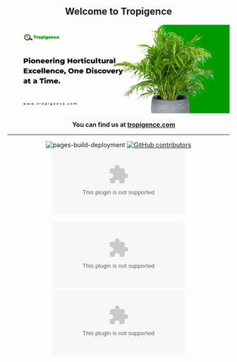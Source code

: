 <div align="center">
    <h2>Welcome to Tropigence</h2>
</div>

<div align="center">
    <img src="/images/advert_1.jpg" alt="advert_1.jpg">
</div>

<div align="center">
    <ul><strong>You can find us at <a href="https://tropigence.com/" target="_blank">tropigence.com</a></strong></ul>
</div>

---

<div align="center">

![pages-build-deployment](https://github.com/tropigence/tropigence.com/actions/workflows/pages/pages-build-deployment/badge.svg)
[![GitHub contributors](https://img.shields.io/github/contributors/tropigence/tropigence.com.svg)](https://github.com/tropigence/tropigence.com/graphs/contributors)
[![GitHub license](https://img.shields.io/github/license/tropigence/tropigence.com?color=%2300c8c8)](https://github.com/tropigence/tropigence.com/blob/master/LICENSE)

[![GitHub stars](https://img.shields.io/github/stars/tropigence/tropigence.com)](https://github.com/tropigence/tropigence.com)
[![GitHub forks](https://img.shields.io/github/forks/tropigence/tropigence.com)](https://github.com/tropigence/tropigence.com/fork)

</div>
